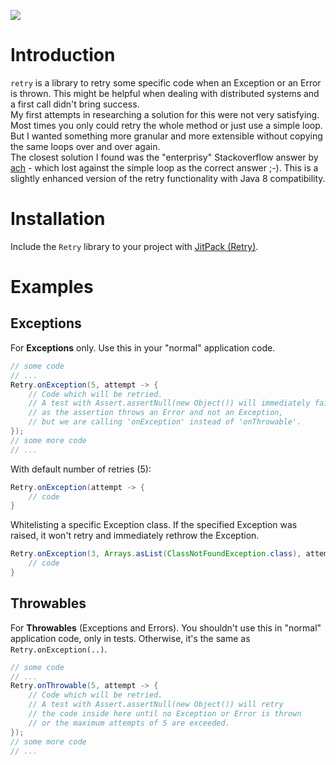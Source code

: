 [![](https://jitpack.io/v/sj14/retry.svg)](https://jitpack.io/#sj14/retry)

# Introduction

`retry` is a library to retry some specific code when an Exception or an Error is thrown. This might be helpful when dealing with distributed systems and a first call didn't bring success.  
My first attempts in researching a solution for this were not very satisfying. Most times you only could retry the whole method or just use a simple loop. But I wanted something more granular and more extensible without copying the same loops over and over again.  
The closest solution I found was the "enterprisy" Stackoverflow answer by [ach](https://stackoverflow.com/a/13240586) - which lost against the simple loop as the correct answer ;-). This is a slightly enhanced version of the retry functionality with Java 8 compatibility.

# Installation

Include the `Retry` library to your project with [JitPack (Retry)](https://jitpack.io/#sj14/retry).

# Examples

## Exceptions

For **Exceptions** only. Use this in your "normal" application code.

```java
// some code
// ...
Retry.onException(5, attempt -> {
    // Code which will be retried.
    // A test with Assert.assertNull(new Object()) will immediately fail
    // as the assertion throws an Error and not an Exception,
    // but we are calling 'onException' instead of 'onThrowable'.
});
// some more code
// ...
```

With default number of retries (5):

```java
Retry.onException(attempt -> {
    // code
}
```

Whitelisting a specific Exception class. If the specified Exception was raised, it won't retry and immediately rethrow the Exception.

```java
Retry.onException(3, Arrays.asList(ClassNotFoundException.class), attempt -> {
    // code
}
```

## Throwables

For **Throwables** (Exceptions and Errors). You shouldn't use this in "normal" application code, only in tests. Otherwise, it's the same as `Retry.onException(..)`.

```java
// some code
// ...
Retry.onThrowable(5, attempt -> {
    // Code which will be retried.
    // A test with Assert.assertNull(new Object()) will retry
    // the code inside here until no Exception or Error is thrown
    // or the maximum attempts of 5 are exceeded.
});
// some more code
// ...
```
